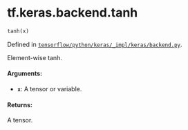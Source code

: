 <div itemscope itemtype="http://developers.google.com/ReferenceObject">
<meta itemprop="name" content="tf.keras.backend.tanh" />
</div>

# tf.keras.backend.tanh

``` python
tanh(x)
```



Defined in [`tensorflow/python/keras/_impl/keras/backend.py`](https://www.tensorflow.org/code/tensorflow/python/keras/_impl/keras/backend.py).

Element-wise tanh.

#### Arguments:

* <b>`x`</b>: A tensor or variable.


#### Returns:

A tensor.